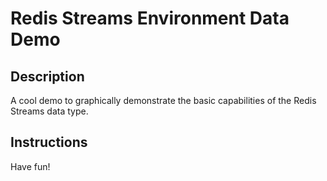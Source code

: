 # Redis  Streams Environment Data Demo

## Description
A cool demo to graphically demonstrate the basic capabilities of the Redis Streams data type.

## Instructions
Have fun! 